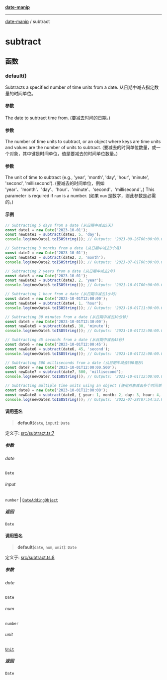 [**date-manip**](index.md)

***

[date-manip](modules.md) / subtract

# subtract

## 函数

### default()

Subtracts a specified number of time units from a date.
从日期中减去指定数量的时间单位。

#### 参数

The date to subtract time from. (要减去时间的日期。)

#### 参数

The number of time units to subtract,
or an object where keys are time units and values are the number of units to subtract.
(要减去的时间单位数量，或一个对象，其中键是时间单位，值是要减去的时间单位数量。)

#### 参数

The unit of time to subtract (e.g., 'year', 'month', 'day', 'hour', 'minute', 'second', 'millisecond').
(要减去的时间单位，例如 'year'、'month'、'day'、'hour'、'minute'、'second'、'millisecond'。)
             This parameter is required if `num` is a number. (如果 `num` 是数字，则此参数是必需的。)

#### 示例

```ts
// Subtracting 5 days from a date (从日期中减去5天)
const date1 = new Date('2023-10-01');
const newDate1 = subtract(date1, 5, 'day');
console.log(newDate1.toISOString()); // Outputs: '2023-09-26T00:00:00.000Z' (输出: '2023-09-26T00:00:00.000Z')

// Subtracting 3 months from a date (从日期中减去3个月)
const date2 = new Date('2023-10-01');
const newDate2 = subtract(date2, 3, 'month');
console.log(newDate2.toISOString()); // Outputs: '2023-07-01T00:00:00.000Z' (输出: '2023-07-01T00:00:00.000Z')

// Subtracting 2 years from a date (从日期中减去2年)
const date3 = new Date('2023-10-01');
const newDate3 = subtract(date3, 2, 'year');
console.log(newDate3.toISOString()); // Outputs: '2021-10-01T00:00:00.000Z' (输出: '2021-10-01T00:00:00.000Z')

// Subtracting 1 hour from a date (从日期中减去1小时)
const date4 = new Date('2023-10-01T12:00:00');
const newDate4 = subtract(date4, 1, 'hour');
console.log(newDate4.toISOString()); // Outputs: '2023-10-01T11:00:00.000Z' (输出: '2023-10-01T11:00:00.000Z')

// Subtracting 30 minutes from a date (从日期中减去30分钟)
const date5 = new Date('2023-10-01T12:30:00');
const newDate5 = subtract(date5, 30, 'minute');
console.log(newDate5.toISOString()); // Outputs: '2023-10-01T12:00:00.000Z' (输出: '2023-10-01T12:00:00.000Z')

// Subtracting 45 seconds from a date (从日期中减去45秒)
const date6 = new Date('2023-10-01T12:00:45');
const newDate6 = subtract(date6, 45, 'second');
console.log(newDate6.toISOString()); // Outputs: '2023-10-01T12:00:00.000Z' (输出: '2023-10-01T12:00:00.000Z')

// Subtracting 500 milliseconds from a date (从日期中减去500毫秒)
const date7 = new Date('2023-10-01T12:00:00.500');
const newDate7 = subtract(date7, 500, 'millisecond');
console.log(newDate7.toISOString()); // Outputs: '2023-10-01T12:00:00.000Z' (输出: '2023-10-01T12:00:00.000Z')

// Subtracting multiple time units using an object (使用对象减去多个时间单位)
const date8 = new Date('2023-10-01T12:00:00');
const newDate8 = subtract(date8, { year: 1, month: 2, day: 3, hour: 4, minute: 5, second: 6, millisecond: 7 });
console.log(newDate8.toISOString()); // Outputs: '2022-07-28T07:54:53.993Z' (输出: '2022-07-28T07:54:53.993Z')
```

#### 调用签名

> **default**(`date`, `input`): `Date`

定义于: [src/subtract.ts:7](https://github.com/fengxinming/date-manip/blob/12d12a4c2a3486e81330ba529f3fb8271142d945/src/subtract.ts#L7)

##### 参数

###### date

`Date`

###### input

`number` | [`DateAddingObject`](types.md#dateaddingobject)

##### 返回

`Date`

#### 调用签名

> **default**(`date`, `num`, `unit`): `Date`

定义于: [src/subtract.ts:8](https://github.com/fengxinming/date-manip/blob/12d12a4c2a3486e81330ba529f3fb8271142d945/src/subtract.ts#L8)

##### 参数

###### date

`Date`

###### num

`number`

###### unit

[`Unit`](types.md#unit)

##### 返回

`Date`
